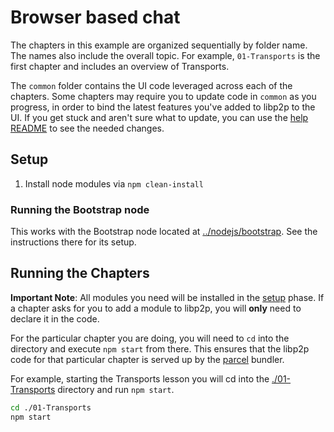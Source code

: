 # Browser based chat

The chapters in this example are organized sequentially by folder name. The names also include the overall topic. For example, `01-Transports` is the first chapter and includes an overview of Transports.

The `common` folder contains the UI code leveraged across each of the chapters. Some chapters may require you to update code in `common` as you progress, in order to bind the latest features you've added to libp2p to the UI. If you get stuck and aren't sure what to update, you can use the [help README][help] to see the needed changes.

## Setup

1. Install node modules via `npm clean-install`

### Running the Bootstrap node
This works with the Bootstrap node located at [../nodejs/bootstrap](../nodejs/bootstrap). See the instructions there for its setup.

## Running the Chapters

**Important Note**: All modules you need will be installed in the [setup][setup] phase. If a chapter asks for you to add a module to libp2p, you will **only** need to declare it in the code.

For the particular chapter you are doing, you will need to `cd` into the directory and execute `npm start` from there. This ensures that the libp2p code for that particular chapter is served up by the [parcel][parcel] bundler.

For example, starting the Transports lesson you will cd into the [./01-Transports](./01-Transports) directory and run `npm start`.

```sh
cd ./01-Transports
npm start
```

[parcel]: https://parceljs.org
[setup]: #setup
[help]: ./help/README.md

